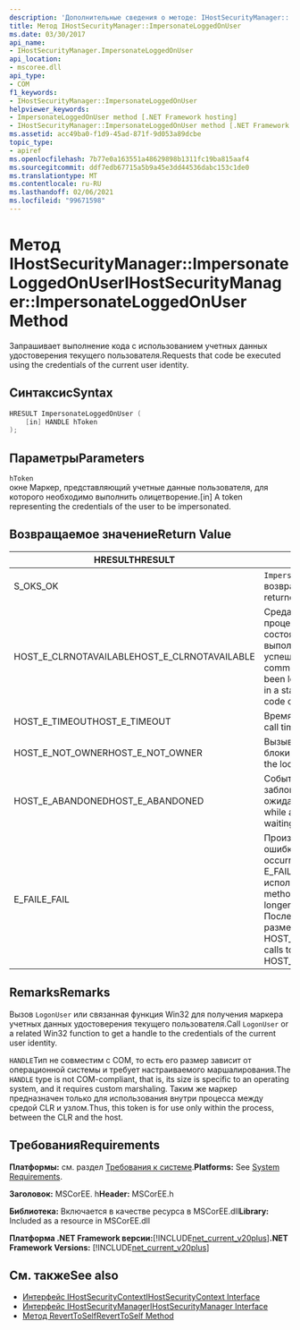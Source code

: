 ```yaml
---
description: 'Дополнительные сведения о методе: IHostSecurityManager:: Имперсонателогжедонусер'
title: Метод IHostSecurityManager::ImpersonateLoggedOnUser
ms.date: 03/30/2017
api_name:
- IHostSecurityManager.ImpersonateLoggedOnUser
api_location:
- mscoree.dll
api_type:
- COM
f1_keywords:
- IHostSecurityManager::ImpersonateLoggedOnUser
helpviewer_keywords:
- ImpersonateLoggedOnUser method [.NET Framework hosting]
- IHostSecurityManager::ImpersonateLoggedOnUser method [.NET Framework hosting]
ms.assetid: acc49ba0-f1d9-45ad-871f-9d053a89dcbe
topic_type:
- apiref
ms.openlocfilehash: 7b77e0a163551a48629898b1311fc19ba815aaf4
ms.sourcegitcommit: ddf7edb67715a5b9a45e3dd44536dabc153c1de0
ms.translationtype: MT
ms.contentlocale: ru-RU
ms.lasthandoff: 02/06/2021
ms.locfileid: "99671598"
---
```

# <a name="ihostsecuritymanagerimpersonateloggedonuser-method"></a><span data-ttu-id="facc5-103">Метод IHostSecurityManager::ImpersonateLoggedOnUser</span><span class="sxs-lookup"><span data-stu-id="facc5-103">IHostSecurityManager::ImpersonateLoggedOnUser Method</span></span>

<span data-ttu-id="facc5-104">Запрашивает выполнение кода с использованием учетных данных удостоверения текущего пользователя.</span><span class="sxs-lookup"><span data-stu-id="facc5-104">Requests that code be executed using the credentials of the current user identity.</span></span>  
  
## <a name="syntax"></a><span data-ttu-id="facc5-105">Синтаксис</span><span class="sxs-lookup"><span data-stu-id="facc5-105">Syntax</span></span>  
  
```cpp  
HRESULT ImpersonateLoggedOnUser (  
    [in] HANDLE hToken  
);  
```  
  
## <a name="parameters"></a><span data-ttu-id="facc5-106">Параметры</span><span class="sxs-lookup"><span data-stu-id="facc5-106">Parameters</span></span>  

 `hToken`  
 <span data-ttu-id="facc5-107">окне Маркер, представляющий учетные данные пользователя, для которого необходимо выполнить олицетворение.</span><span class="sxs-lookup"><span data-stu-id="facc5-107">[in] A token representing the credentials of the user to be impersonated.</span></span>  
  
## <a name="return-value"></a><span data-ttu-id="facc5-108">Возвращаемое значение</span><span class="sxs-lookup"><span data-stu-id="facc5-108">Return Value</span></span>  
  
|<span data-ttu-id="facc5-109">HRESULT</span><span class="sxs-lookup"><span data-stu-id="facc5-109">HRESULT</span></span>|<span data-ttu-id="facc5-110">Описание:</span><span class="sxs-lookup"><span data-stu-id="facc5-110">Description</span></span>|  
|-------------|-----------------|  
|<span data-ttu-id="facc5-111">S_OK</span><span class="sxs-lookup"><span data-stu-id="facc5-111">S_OK</span></span>|<span data-ttu-id="facc5-112">`ImpersonateLoggedOnUser` успешно возвращено.</span><span class="sxs-lookup"><span data-stu-id="facc5-112">`ImpersonateLoggedOnUser` returned successfully.</span></span>|  
|<span data-ttu-id="facc5-113">HOST_E_CLRNOTAVAILABLE</span><span class="sxs-lookup"><span data-stu-id="facc5-113">HOST_E_CLRNOTAVAILABLE</span></span>|<span data-ttu-id="facc5-114">Среда CLR не была загружена в процесс, или среда CLR находится в состоянии, в котором она не может выполнить управляемый код или успешно обработать вызов.</span><span class="sxs-lookup"><span data-stu-id="facc5-114">The common language runtime (CLR) has not been loaded into a process, or the CLR is in a state in which it cannot run managed code or process the call successfully.</span></span>|  
|<span data-ttu-id="facc5-115">HOST_E_TIMEOUT</span><span class="sxs-lookup"><span data-stu-id="facc5-115">HOST_E_TIMEOUT</span></span>|<span data-ttu-id="facc5-116">Время ожидания вызова истекло.</span><span class="sxs-lookup"><span data-stu-id="facc5-116">The call timed out.</span></span>|  
|<span data-ttu-id="facc5-117">HOST_E_NOT_OWNER</span><span class="sxs-lookup"><span data-stu-id="facc5-117">HOST_E_NOT_OWNER</span></span>|<span data-ttu-id="facc5-118">Вызывающий объект не владеет блокировкой.</span><span class="sxs-lookup"><span data-stu-id="facc5-118">The caller does not own the lock.</span></span>|  
|<span data-ttu-id="facc5-119">HOST_E_ABANDONED</span><span class="sxs-lookup"><span data-stu-id="facc5-119">HOST_E_ABANDONED</span></span>|<span data-ttu-id="facc5-120">Событие было отменено, пока заблокированный поток или волокно ожидают его.</span><span class="sxs-lookup"><span data-stu-id="facc5-120">An event was canceled while a blocked thread or fiber was waiting on it.</span></span>|  
|<span data-ttu-id="facc5-121">E_FAIL</span><span class="sxs-lookup"><span data-stu-id="facc5-121">E_FAIL</span></span>|<span data-ttu-id="facc5-122">Произошла неизвестная фатальная ошибка.</span><span class="sxs-lookup"><span data-stu-id="facc5-122">An unknown catastrophic failure occurred.</span></span> <span data-ttu-id="facc5-123">Когда метод возвращает E_FAIL, среда CLR больше не может использоваться в процессе.</span><span class="sxs-lookup"><span data-stu-id="facc5-123">When a method returns E_FAIL, the CLR is no longer usable within the process.</span></span> <span data-ttu-id="facc5-124">Последующие вызовы методов размещения возвращают HOST_E_CLRNOTAVAILABLE.</span><span class="sxs-lookup"><span data-stu-id="facc5-124">Subsequent calls to hosting methods return HOST_E_CLRNOTAVAILABLE.</span></span>|  
  
## <a name="remarks"></a><span data-ttu-id="facc5-125">Remarks</span><span class="sxs-lookup"><span data-stu-id="facc5-125">Remarks</span></span>  

 <span data-ttu-id="facc5-126">Вызов `LogonUser` или связанная функция Win32 для получения маркера учетных данных удостоверения текущего пользователя.</span><span class="sxs-lookup"><span data-stu-id="facc5-126">Call `LogonUser` or a related Win32 function to get a handle to the credentials of the current user identity.</span></span>  
  
 <span data-ttu-id="facc5-127">`HANDLE`Тип не совместим с COM, то есть его размер зависит от операционной системы и требует настраиваемого маршалирования.</span><span class="sxs-lookup"><span data-stu-id="facc5-127">The `HANDLE` type is not COM-compliant, that is, its size is specific to an operating system, and it requires custom marshaling.</span></span> <span data-ttu-id="facc5-128">Таким же маркер предназначен только для использования внутри процесса между средой CLR и узлом.</span><span class="sxs-lookup"><span data-stu-id="facc5-128">Thus, this token is for use only within the process, between the CLR and the host.</span></span>  
  
## <a name="requirements"></a><span data-ttu-id="facc5-129">Требования</span><span class="sxs-lookup"><span data-stu-id="facc5-129">Requirements</span></span>  

 <span data-ttu-id="facc5-130">**Платформы:** см. раздел [Требования к системе](../../get-started/system-requirements.md).</span><span class="sxs-lookup"><span data-stu-id="facc5-130">**Platforms:** See [System Requirements](../../get-started/system-requirements.md).</span></span>  
  
 <span data-ttu-id="facc5-131">**Заголовок:** MSCorEE. h</span><span class="sxs-lookup"><span data-stu-id="facc5-131">**Header:** MSCorEE.h</span></span>  
  
 <span data-ttu-id="facc5-132">**Библиотека:** Включается в качестве ресурса в MSCorEE.dll</span><span class="sxs-lookup"><span data-stu-id="facc5-132">**Library:** Included as a resource in MSCorEE.dll</span></span>  
  
 <span data-ttu-id="facc5-133">**Платформа .NET Framework версии:**[!INCLUDE[net_current_v20plus](../../../../includes/net-current-v20plus-md.md)]</span><span class="sxs-lookup"><span data-stu-id="facc5-133">**.NET Framework Versions:** [!INCLUDE[net_current_v20plus](../../../../includes/net-current-v20plus-md.md)]</span></span>  
  
## <a name="see-also"></a><span data-ttu-id="facc5-134">См. также</span><span class="sxs-lookup"><span data-stu-id="facc5-134">See also</span></span>

- [<span data-ttu-id="facc5-135">Интерфейс IHostSecurityContext</span><span class="sxs-lookup"><span data-stu-id="facc5-135">IHostSecurityContext Interface</span></span>](ihostsecuritycontext-interface.md)
- [<span data-ttu-id="facc5-136">Интерфейс IHostSecurityManager</span><span class="sxs-lookup"><span data-stu-id="facc5-136">IHostSecurityManager Interface</span></span>](ihostsecuritymanager-interface.md)
- [<span data-ttu-id="facc5-137">Метод RevertToSelf</span><span class="sxs-lookup"><span data-stu-id="facc5-137">RevertToSelf Method</span></span>](ihostsecuritymanager-reverttoself-method.md)
